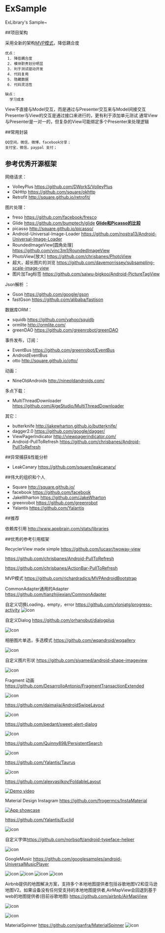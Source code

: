 # ExSample
ExLibrary's Sample~

##项目架构

采用全新的架构[MVP模式](https://github.com/bboyfeiyu/android-tech-frontier/tree/master/androidweekly/%E4%B8%80%E7%A7%8D%E5%9C%A8android%E4%B8%AD%E5%AE%9E%E7%8E%B0MVP%E6%A8%A1%E5%BC%8F%E7%9A%84%E6%96%B0%E6%80%9D%E8%B7%AF)，降低耦合度

    优点：
     1. 降低耦合度
     2. 模块职责划分明显
     3. 利于测试驱动开发
     4. 代码复用
     5. 隐藏数据
     6. 代码灵活性

    缺点：
      学习成本


View不直接与Model交互，而是通过与Presenter交互来与Model间接交互
Presenter与View的交互是通过接口来进行的，更有利于添加单元测试
通常View与Presenter是一对一的，但复杂的View可能绑定多个Presenter来处理逻辑 

##常用封装
	
	QQ空间，微信，微博，facebook分享；
	支付宝，微信，paypal 支付；
	

## 参考优秀开源框架
网络请求： 
				
   * VolleyPlus <https://github.com/DWorkS/VolleyPlus> 
   * OkHttp  <https://github.com/square/okhttp>
   * Retrofit <http://square.github.io/retrofit/>

图片处理：
   
   * freso <https://github.com/facebook/fresco>
   * Glide <https://github.com/bumptech/glide> 
   **[Glide和Picasso的比较](https://github.com/bboyfeiyu/android-tech-frontier/tree/master/others/Google%E6%8E%A8%E8%8D%90%E7%9A%84%E5%9B%BE%E7%89%87%E5%8A%A0%E8%BD%BD%E5%BA%93Glide%E4%BB%8B%E7%BB%8D)**
   * picasso <http://square.github.io/picasso/>
   * Android-Universal-Image-Loader <https://github.com/nostra13/Android-Universal-Image-Loader>
   * RoundedImageView[圆角处理] <https://github.com/vinc3m1/RoundedImageView>
   * PhotoView[放大] <https://github.com/chrisbanes/PhotoView>
   * 超大，超长图片的浏览 <https://github.com/davemorrissey/subsampling-scale-image-view>
   * 图片加Tag标签 <https://github.com/saiwu-bigkoo/Android-PictureTagView>

Json解析 ：

   * Gson  <https://github.com/google/gson>
   * fastGson <https://github.com/alibaba/fastjson>

数据库ORM：

   * squidb <https://github.com/yahoo/squidb>
   * ormlite <http://ormlite.com/>
   * greenDAO <https://github.com/greenrobot/greenDAO>

事件发布，订阅：

   * EventBus <https://github.com/greenrobot/EventBus>
   * AndroidEventBus
   * otto <http://square.github.io/otto/>

动画：
  
   * NineOldAndroids <http://nineoldandroids.com/>

多点下载：

   * MultiThreadDownloader <https://github.com/AigeStudio/MultiThreadDownloader>

其它：

   * butterknife <http://jakewharton.github.io/butterknife/>
   * dagger2.0 <https://github.com/google/dagger/>
   * ViewPagerIndicator <http://viewpagerindicator.com/>
   * Android-PullToRefresh <https://github.com/chrisbanes/Android-PullToRefresh>





##异常捕获&性能分析

  * LeakCanary  <https://github.com/square/leakcanary/>


##伟大的组织和个人

  * Square  <http://square.github.io/> 
  * facebook <https://github.com/facebook>
  * JakeWharton <https://github.com/JakeWharton> 
  * greenrobot <https://github.com/greenrobot>
  * Yalantis <https://github.com/Yalantis>
		


##推荐
  
  依赖库引用 <http://www.appbrain.com/stats/libraries>



##优秀的参考引用框架




RecyclerView made simple <https://github.com/lucasr/twoway-view>

<https://github.com/chrisbanes/Android-PullToRefresh>

<https://github.com/chrisbanes/ActionBar-PullToRefresh>

MVP模式 <https://github.com/richardradics/MVPAndroidBootstrap>

CommonAdapter通用的Adapter <https://github.com/tianzhijiexian/CommonAdapter>



自定义切换Loading，empty，error <https://github.com/vlonjatg/progress-activity>
![icon]()

自定义Dialog <https://github.com/orhanobut/dialogplus>

 ![Icon](https://github.com/orhanobut/dialogplus/blob/master/art/dialogplus.gif)

相册图片单选，多选模式 <https://github.com/wqandroid/wqgallery>

![icon](https://github.com/wqandroid/wqgallery/raw/master/app/screenshort/wqgallert1.gif)



自定义图片形状 <https://github.com/siyamed/android-shape-imageview>

![icon](https://github.com/ShareSofa/android-shape-imageview/raw/master/images/all-samples.png)




Fragment 动画 <https://github.com/DesarrolloAntonio/FragmentTransactionExtended>

![icon](https://github.com/DesarrolloAntonio/FragmentTransactionExtended/raw/master/fragmentTransactionExample/cap2.gif)


<https://github.com/daimajia/AndroidSwipeLayout>

![icon](https://camo.githubusercontent.com/878e29e5defd2c64db4a5ec93119e133cab00807/687474703a2f2f7777322e73696e61696d672e636e2f6d773639302f36313064633033346a7731656a6f706c6170777471673230386e3065373464782e676966)

<https://github.com/pedant/sweet-alert-dialog>

![Icon](https://github.com/pedant/sweet-alert-dialog/raw/master/change_type.gif)

<https://github.com/Quinny898/PersistentSearch>

![icon](https://raw.githubusercontent.com/Quinny898/PersistentSearch/master/resources/search.gif)

<https://github.com/Yalantis/Taurus>

![icon](https://camo.githubusercontent.com/3a24e22eb3f8338573dba0701c089c12f6b70f11/68747470733a2f2f6431337961637572716a676172612e636c6f756466726f6e742e6e65742f75736572732f3132353035362f73637265656e73686f74732f313632333133312f746f7572732d70756c6c2d616972706c616e655f322d322d332e676966)

<https://github.com/alexvasilkov/FoldableLayout>

[![Demo video](http://img.youtube.com/vi/-_QcWMh-O5g/0.jpg)](http://www.youtube.com/watch?v=-_QcWMh-O5g)
	
Material Design Instagram <https://github.com/frogermcs/InstaMaterial>

[![App showcase](http://img.youtube.com/vi/VpLP__Vupxw/0.jpg)](http://www.youtube.com/watch?v=VpLP__Vupxw)

<https://github.com/Yalantis/Euclid>

![icon](https://camo.githubusercontent.com/b01a910b14ef3573c9e75ce150ef76e155cbbe98/68747470733a2f2f6431337961637572716a676172612e636c6f756466726f6e742e6e65742f75736572732f3132353035362f73637265656e73686f74732f313734343135372f39396d696c65732d7573657270726f66696c652d616e696d6174696f6e5f312d312d332e676966)

自定义字体<https://github.com/norbsoft/android-typeface-helper>

![icon](https://camo.githubusercontent.com/b8e7d4f4ab84ff96a3919ea264e2a83aca46e04e/68747470733a2f2f7261772e6769746875622e636f6d2f6e6f7262736f66742f616e64726f69642d74797065666163652d68656c7065722f6d61737465722f726561646d655f73637265656e2e706e67)

GoogleMusic <https://github.com/googlesamples/android-UniversalMusicPlayer>

![icon](https://github.com/googlesamples/android-UniversalMusicPlayer/raw/master/screenshots/phone.png)
![icon](https://github.com/googlesamples/android-UniversalMusicPlayer/raw/master/screenshots/phone_lockscreen.png)
![icon](https://github.com/googlesamples/android-UniversalMusicPlayer/raw/master/screenshots/phone_lockscreen.png)
![icon](https://github.com/googlesamples/android-UniversalMusicPlayer/raw/master/screenshots/android_auto.png)

Airbnb提供的地图解决方案，支持多个本地地图提供者包括谷歌地图V2和亚马逊地图V2。如果设备没有任何受支持的本地地图提供者,AirMapView会回退到基于web的地图提供者(目前谷歌地图) <https://github.com/airbnb/AirMapView>

![icon](https://github.com/airbnb/AirMapView/raw/master/screenshots/google_maps_v2.png)


![icon](https://github.com/airbnb/AirMapView/raw/master/screenshots/google_web_maps.png)



MaterialSpinner  <https://github.com/ganfra/MaterialSpinner>
![icon](https://github.com/ganfra/MaterialSpinner/blob/master/screenshots/screenshot.gif)

































